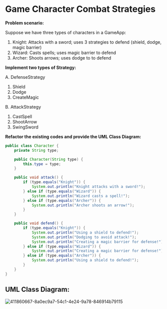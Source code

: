 # Game Character Combat Strategies

**Problem scenario:**

Suppose we have three types of characters in a GameApp:

  1. Knight: Attacks with a sword; uses 3 strategies to defend (shield, dodge, magic barrier)
  2. Wizard: Casts spells; uses magic barrier to defend
  3. Archer: Shoots arrows; uses dodge to to defend

**Implement two types of Strategy:**

A. DefenseStrategy
  1. Shield
  2. Dodge
  3. CreateMagic

B. AttackStrategy
  1.  CastSpell
  2.  ShootArrow
  3.  SwingSword  

**Refactor the existing codes and provide the UML Class Diagram:**

```java
public class Character {
    private String type;

    public Character(String type) {
        this.type = type;
    }

    public void attack() {
        if (type.equals("Knight")) {
            System.out.println("Knight attacks with a sword!");
        } else if (type.equals("Wizard")) {
            System.out.println("Wizard casts a spell!");
        } else if (type.equals("Archer")) {
            System.out.println("Archer shoots an arrow!");
        }
    }

    public void defend() {
        if (type.equals("Knight")) {
            System.out.println("Using a shield to defend!");
            System.out.println("Dodging to avoid attack!");
            System.out.println("Creating a magic barrier for defense!");
        } else if (type.equals("Wizard")) {
            System.out.println("Creating a magic barrier for defense!");
        } else if (type.equals("Archer")) {
            System.out.println("Using a shield to defend!");
        }
    }
}
```
## UML Class Diagram:
![411860667-8a0ec9a7-54c1-4e24-9a78-846914b79115](https://github.com/user-attachments/assets/65771e6b-3a3c-49d2-92cd-13d9075fc78d)
